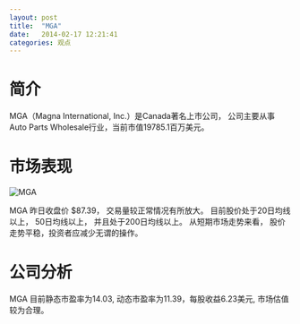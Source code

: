 ```yaml
---
layout: post
title:  "MGA"
date:   2014-02-17 12:21:41
categories: 观点
---
```


# 简介
MGA（Magna International, Inc.）是Canada著名上市公司，
公司主要从事Auto Parts Wholesale行业，当前市值19785.1百万美元。

# 市场表现

![MGA](http://finviz.com/chart.ashx?t=MGA&ty=c&ta=1&p=d&s=l)

MGA 昨日收盘价 $87.39，
交易量较正常情况有所放大。
目前股价处于20日均线以上，
50日均线以上，
并且处于200日均线以上。
从短期市场走势来看，
股价走势平稳，投资者应减少无谓的操作。

# 公司分析
MGA 目前静态市盈率为14.03, 动态市盈率为11.39，每股收益6.23美元,
市场估值较为合理。
